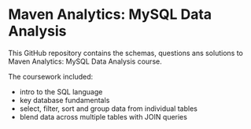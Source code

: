 # Maven Analytics: MySQL Data Analysis

This GitHub repository contains the schemas, questions ans solutions to Maven Analytics: MySQL Data Analysis course.

The coursework included:
- intro to the SQL language
- key database fundamentals
- select, filter,  sort and group data from individual tables
- blend data across multiple tables with JOIN queries
